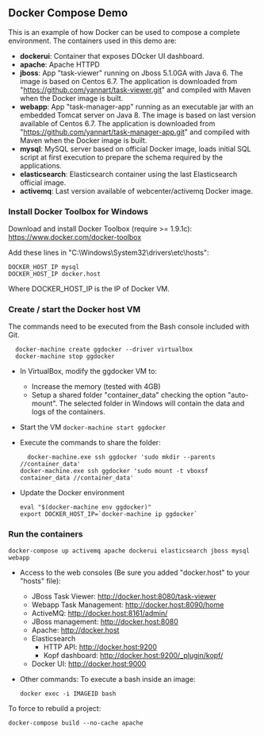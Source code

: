## Docker Compose Demo

This is an example of how Docker can be used to compose a complete environment.
The containers used in this demo are:
* **dockerui**: Container that exposes DOcker UI dashboard.
* **apache**: Apache HTTPD
* **jboss**: App "task-viewer" running on Jboss 5.1.0GA with Java 6. The image is based on Centos 6.7. The application is downloaded from "https://github.com/yannart/task-viewer.git" and compiled with Maven when the Docker image is built.
* **webapp**: App "task-manager-app" running as an executable jar with an embedded Tomcat server on Java 8. The image is based on last version available of Centos 6.7. The application is downloaded from "https://github.com/yannart/task-manager-app.git" and compiled with Maven when the Docker image is built.
* **mysql**: MySQL server based on official Docker image, loads initial SQL script at first execution to prepare the schema required by the applications.
* **elasticsearch**: Elasticsearch container using the last Elasticsearch official image.
* **activemq**: Last version available of webcenter/activemq Docker image.

### Install Docker Toolbox for Windows
Download and install Docker Toolbox (require >= 1.9.1c): https://www.docker.com/docker-toolbox

Add these lines in "C:\Windows\System32\drivers\etc\hosts":
  ```
  DOCKER_HOST_IP mysql
  DOCKER_HOST_IP docker.host
  ```

Where DOCKER_HOST_IP is the IP of Docker VM.

### Create / start the Docker host VM

The commands need to be executed from the Bash console included with Git.

  ```
	docker-machine create ggdocker --driver virtualbox
	docker-machine stop ggdocker
  ```

* In VirtualBox, modify the ggdocker VM to:
  * Increase the memory (tested with 4GB)
  * Setup a shared folder "container_data" checking the option "auto-mount". The selected folder in Windows will contain the data and logs of the containers.

* Start the VM
  ```docker-machine start ggdocker```
	
* Execute the commands to share the folder:
  ```
	docker-machine.exe ssh ggdocker 'sudo mkdir --parents //container_data'
  docker-machine.exe ssh ggdocker 'sudo mount -t vboxsf container_data //container_data'
  ```

* Update the Docker environment
  ```
  eval "$(docker-machine env ggdocker)"
  export DOCKER_HOST_IP=`docker-machine ip ggdocker`
  ```

### Run the containers

  ```
  docker-compose up activemq apache dockerui elasticsearch jboss mysql webapp
  ```

* Access to the web consoles (Be sure you added "docker.host" to your "hosts" file):
  * JBoss Task Viewer: http://docker.host:8080/task-viewer
  * Webapp Task Management: http://docker.host:8090/home
  * ActiveMQ: http://docker.host:8161/admin/
  * JBoss management: http://docker.host:8080
  * Apache: http://docker.host
  * Elasticsearch
    * HTTP API: http://docker.host:9200
    * Kopf dashboard: http://docker.host:9200/_plugin/kopf/
  * Docker UI: http://docker.host:9000

* Other commands:
To execute a bash inside an image:
  ```
  docker exec -i IMAGEID bash
  ```
 
To force to rebuild a project:
  ```
  docker-compose build --no-cache apache
  ```
